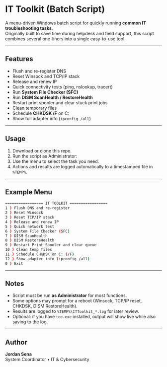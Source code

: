 # IT Toolkit (Batch Script)

A menu-driven Windows batch script for quickly running **common IT troubleshooting tasks**.  
Originally built to save time during helpdesk and field support, this script combines several one-liners into a single easy-to-use tool.

---

## Features

- Flush and re-register DNS  
- Reset Winsock and TCP/IP stack  
- Release and renew IP  
- Quick connectivity tests (ping, nslookup, tracert)  
- Run **System File Checker (SFC)**  
- Run **DISM ScanHealth / RestoreHealth**  
- Restart print spooler and clear stuck print jobs  
- Clean temporary files  
- Schedule **CHKDSK /F** on C:  
- Show full adapter info (`ipconfig /all`)  

---

## Usage

1. Download or clone this repo.  
2. Run the script as Administrator:  
3. Use the menu to select the task you need.  
4. Actions and results are logged automatically to a timestamped file in `%TEMP%`.

---

## Example Menu
```bash
================= IT TOOLKIT =================
1 ) Flush DNS and re-register
2 ) Reset Winsock
3 ) Reset TCP/IP stack
4 ) Release and renew IP
5 ) Quick network test
6 ) System File Checker (SFC)
7 ) DISM ScanHealth
8 ) DISM RestoreHealth
9 ) Restart Print Spooler and clear queue
10 ) Clean temp files
11 ) Schedule CHKDSK on C: (/F)
12 ) Show adapter info (ipconfig /all)
0 ) Exit
```
---

## Notes

- Script must be run **as Administrator** for most functions.  
- Some options may prompt for a reboot (Winsock, TCP/IP reset, CHKDSK, DISM RestoreHealth).  
- Results are logged to `%TEMP%\ITToolkit_*.log` for later review.  
- Optional: if you have `tee.exe` installed, output will show live while also saving to the log.

---

## Author
**Jordan Sena**  
System Coordinator • IT & Cybersecurity  
